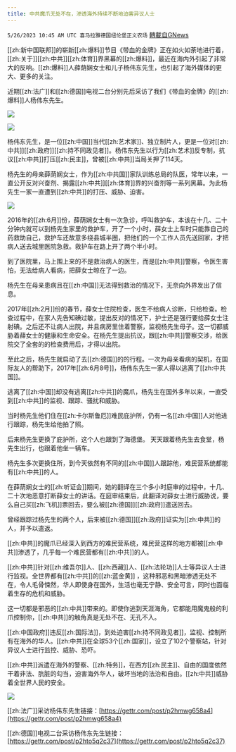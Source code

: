 ```yaml
---
title: 中共魔爪无处不在，渗透海外持续不断地迫害异议人士
---
```

`5/26/2023 10:45 AM UTC 喜马拉雅德国纽伦堡正义农场` [轉載自GNews](https://gnews.org/articles/1333073)

         

[[zh:新中国联邦]]的崭新[[zh:爆料]]节目《带血的金牌》正在如火如荼地进行着，[[zh:关于]][[zh:中共]][[zh:体育]]界黑幕的[[zh:爆料]]，最近在海内外引起了非常大的反响。[[zh:爆料]]人薛荫娴女士和儿子杨伟东先生，也引起了海外媒体的更大、更多的关注。

近期[[zh:法广]]和[[zh:德国]]电视二台分别先后采访了我们《带血的金牌》的[[zh:爆料]]人杨伟东先生。


![](https://i.imgur.com/IQD1mcs.jpg)


![](https://i.imgur.com/4GjRlK5.jpg)

         

杨伟东先生，是一位[[zh:中国]]当代[[zh:艺术家]]、独立制片人，更是一位对[[zh:中共]][[zh:政府]][[zh:持不同政见者]]。杨伟东先生以行为[[zh:艺术]]反专制，抗议[[zh:中共]]打压[[zh:民主]]，曾被[[zh:中共]]当局关押了114天。

杨先生的母亲薛荫娴女士，作为[[zh:中共国]]家队训练总局的队医，常年以来，一直公开反对兴奋剂、揭露[[zh:中共]][[zh:体育]]界的兴奋剂等一系列黑幕。为此杨先生一家一直遭到[[zh:中共]]的打压、威胁、迫害。

![](https://i.imgur.com/y73vX8v.jpg)

2016年的[[zh:6月]]份，薛荫娴女士有一次急诊，呼叫救护车，本该在十几、二十分钟内就可以到杨先生家里的救护车，开了一个小时，薛女士上车时只能靠自己的药救助自己，救护车还故意多绕县城半圈，把他们的一个工作人员先送回家，才把病人送去城里医院急救。救护车在路上开了两个半小时。

到了医院里，马上围上来的不是救治病人的医生，而是[[zh:中共]]警察，令医生害怕，无法给病人看病，把薛女士晾在了一边。

杨先生在母亲患病且在[[zh:中国]]无法得到救治的情况下，无奈向外界发出了信息。

2017年[[zh:2月]]份的春节，薛女士住院检查，医生不给病人诊断，只给检查。检查过程中，在家人先告知碘过敏，提出反对的情况下，护士还是强行要给薛女士注射碘。之后还不让病人出院，并且病房里住着警察，监视杨先生母子。这一切都威胁着薛女士的健康和生命安全。在杨先生提出抗议，跟[[zh:中共]]警察交涉，给医院交了全套的的检查费用后，才得以出院。

至此之后，杨先生就启动了去[[zh:德国]]的的行程。一次为母亲看病的契机，在国际友人的帮助下，2017年[[zh:6月8号]]，杨伟东先生一家人得以逃离了[[zh:中共国]]。

逃离了[[zh:中国]]却没有逃离[[zh:中共]]的魔爪，杨先生在国外多年以来，一直受到[[zh:中共]]的监视、跟踪、骚扰和威胁。

当时杨先生他们住在[[zh:卡尔斯鲁厄]]难民庇护所，仍有一名[[zh:中国]]人对他进行跟踪，杨先生给他拍了照。

后来杨先生更换了庇护所，这个人也跟到了海德堡。 天天跟着杨先生去食堂，杨先生出行，也跟着他坐一辆车。

杨先生多次更换住所，到今天依然有不同的[[zh:中国]]人跟踪他，难民营系统都能有[[zh:中共]]的人。

在薛荫娴女士的[[zh:听证会]]期间，她的翻译在三个多小时庭审的过程中，十几、二十次地恶意打断薛女士的讲话。在庭审结束后，此翻译对薛女士进行威胁说，要么自己买[[zh:飞机]]票回去，要么被[[zh:德国]][[zh:政府]]遣送回去。

曾经跟踪过杨先生的两个人，后来被[[zh:德国]][[zh:政府]]证实为[[zh:中共]]的人，并予以遣返。

[[zh:中共]]的魔爪已经深入到西方的难民营系统，难民营这样的地方都被[[zh:中共]]渗透了，几乎每一个难民营都有[[zh:中共]]的人。

[[zh:中共]]针对[[zh:维吾尔]]人、[[zh:西藏]]人、[[zh:法轮功]]人士等异议人士进行监视。全世界都有[[zh:中共]]的[[zh:蓝金黄]] ，这种邪恶和黑暗渗透无处不在，令人毛骨悚然，华人即使身在国外，生活也毫无宁静、安全可言，同时也面临着生存的危机和威胁。

这一切都是邪恶的[[zh:中共]]带来的。即使你逃到天涯海角，它都能用魔鬼般的利爪控制你，[[zh:中共]]的触角真是无处不在、无孔不入。

[[zh:中国政府]]违反[[zh:国际法]]，到处迫害[[zh:持不同政见者]]，监视、控制所有在海外的华人。[[zh:中共]]在全球53个[[zh:国家]]，设立了102个警察站，针对异议人士进行监控、威胁、恐吓。

[[zh:中共]]派遣在海外的警察、[[zh:特务]]，在西方[[zh:民主]]、自由的国度依然干着非法、肮脏的勾当，迫害海外华人，破坏当地的法治和自由。[[zh:中共]]威胁着全世界人民的安全。


![](https://i.imgur.com/tACYgQG.jpg)

         

[[zh:法广]]采访杨伟东先生链接：[https://gettr.com/post/p2hmwg658a4](https://gettr.com/post/p2hmwg658a4)

[[zh:德国]]电视二台采访杨伟东先生链接：[https://gettr.com/post/p2hto5q2c37](https://gettr.com/post/p2hto5q2c37)
